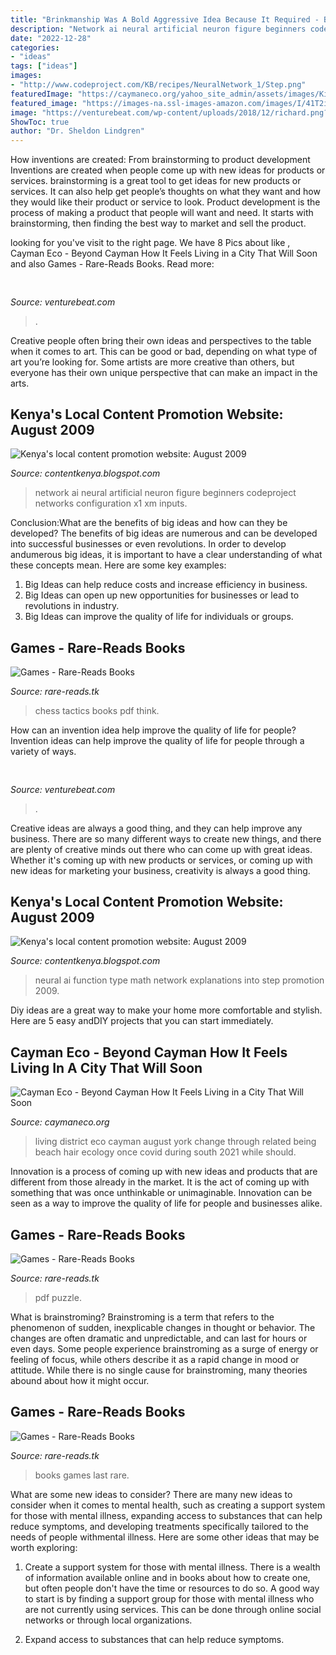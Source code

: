 ```yaml
---
title: "Brinkmanship Was A Bold Aggressive Idea Because It Required - Books Games Last Rare"
description: "Network ai neural artificial neuron figure beginners codeproject networks configuration x1 xm inputs"
date: "2022-12-28"
categories:
- "ideas"
tags: ["ideas"]
images:
- "http://www.codeproject.com/KB/recipes/NeuralNetwork_1/Step.png"
featuredImage: "https://caymaneco.org/yahoo_site_admin/assets/images/Kids_in_fountain.239105402_std.jpg"
featured_image: "https://images-na.ssl-images-amazon.com/images/I/41T2iEWXHHL._SL500_SX328_BO1,204,203,200_.jpg"
image: "https://venturebeat.com/wp-content/uploads/2018/12/richard.png?w=500"
ShowToc: true
author: "Dr. Sheldon Lindgren"
---
```



How inventions are created: From brainstorming to product development
Inventions are created when people come up with new ideas for products or services. brainstorming is a great tool to get ideas for new products or services. It can also help get people’s thoughts on what they want and how they would like their product or service to look. Product development is the process of making a product that people will want and need. It starts with brainstorming, then finding the best way to market and sell the product.

	

		
looking for  you've visit to the right page. We have 8 Pics about  like , Cayman Eco - Beyond Cayman How It Feels Living in a City That Will Soon and also Games - Rare-Reads Books. Read more:
		
    
## 

<img loading=lazy src="https://venturebeat.com/wp-content/uploads/2018/12/richard.png?w=500" onerror="this.onerror=null;this.src='https://tse4.mm.bing.net/th?id=OIP.yfOaGfZWtb8YGzFjNtSr2gHaEe&amp;pid=15.1';" alt="">

_Source: venturebeat.com_

>. 

	

Creative people often bring their own ideas and perspectives to the table when it comes to art. This can be good or bad, depending on what type of art you’re looking for. Some artists are more creative than others, but everyone has their own unique perspective that can make an impact in the arts.

    
## Kenya&#039;s Local Content Promotion Website: August 2009

<img loading=lazy src="http://www.codeproject.com/KB/recipes/NeuralNetwork_1/NN1.png" onerror="this.onerror=null;this.src='https://tse4.mm.bing.net/th?id=OIP.6p2rs4yKcNBXgNrO465g1wHaDW&amp;pid=15.1';" alt="Kenya&#039;s local content promotion website: August 2009">

_Source: contentkenya.blogspot.com_

>network ai neural artificial neuron figure beginners codeproject networks configuration x1 xm inputs. 

	

Conclusion:What are the benefits of big ideas and how can they be developed?
The benefits of big ideas are numerous and can be developed into successful businesses or even revolutions. In order to develop andumerous big ideas, it is important to have a clear understanding of what these concepts mean. Here are some key examples: 
1. Big Ideas can help reduce costs and increase efficiency in business. 
2. Big Ideas can open up new opportunities for businesses or lead to revolutions in industry. 
3. Big Ideas can improve the quality of life for individuals or groups.

    
## Games - Rare-Reads Books

<img loading=lazy src="https://images-na.ssl-images-amazon.com/images/I/515CIFEMWcL._SX339_BO1,204,203,200_.jpg" onerror="this.onerror=null;this.src='https://tse3.mm.bing.net/th?id=OIP.nSPoFmd71zBi_6et8hpUlQAAAA&amp;pid=15.1';" alt="Games - Rare-Reads Books">

_Source: rare-reads.tk_

>chess tactics books pdf think. 

	

How can an invention idea help improve the quality of life for people?
Invention ideas can help improve the quality of life for people through a variety of ways.

    
## 

<img loading=lazy src="https://venturebeat.com/wp-content/uploads/2018/08/img_6395.jpg?w=578" onerror="this.onerror=null;this.src='https://tse3.mm.bing.net/th?id=OIP.TkvV2mCi8PKqgRKc3uBUlQHaFa&amp;pid=15.1';" alt="">

_Source: venturebeat.com_

>. 

	

Creative ideas are always a good thing, and they can help improve any business. There are so many different ways to create new things, and there are plenty of creative minds out there who can come up with great ideas. Whether it's coming up with new products or services, or coming up with new ideas for marketing your business, creativity is always a good thing.

    
## Kenya&#039;s Local Content Promotion Website: August 2009

<img loading=lazy src="http://www.codeproject.com/KB/recipes/NeuralNetwork_1/Step.png" onerror="this.onerror=null;this.src='https://tse4.mm.bing.net/th?id=OIP.ME3I5rcqTQC6iIPK0n3wGQHaF2&amp;pid=15.1';" alt="Kenya&#039;s local content promotion website: August 2009">

_Source: contentkenya.blogspot.com_

>neural ai function type math network explanations into step promotion 2009. 

	

Diy ideas are a great way to make your home more comfortable and stylish. Here are 5 easy andDIY projects that you can start immediately.

    
## Cayman Eco - Beyond Cayman How It Feels Living In A City That Will Soon

<img loading=lazy src="https://caymaneco.org/yahoo_site_admin/assets/images/Kids_in_fountain.239105402_std.jpg" onerror="this.onerror=null;this.src='https://tse4.mm.bing.net/th?id=OIP.foRH9uqCH06XaRBpD4Ur3wHaEu&amp;pid=15.1';" alt="Cayman Eco - Beyond Cayman How It Feels Living in a City That Will Soon">

_Source: caymaneco.org_

>living district eco cayman august york change through related being beach hair ecology once covid during south 2021 while should. 

	

Innovation is a process of coming up with new ideas and products that are different from those already in the market. It is the act of coming up with something that was once unthinkable or unimaginable. Innovation can be seen as a way to improve the quality of life for people and businesses alike.

    
## Games - Rare-Reads Books

<img loading=lazy src="https://images-na.ssl-images-amazon.com/images/I/41T2iEWXHHL._SL500_SX328_BO1,204,203,200_.jpg" onerror="this.onerror=null;this.src='https://tse1.mm.bing.net/th?id=OIP.8Jl9dObim2z_8VMTN-EmegAAAA&amp;pid=15.1';" alt="Games - Rare-Reads Books">

_Source: rare-reads.tk_

>pdf puzzle. 

	

What is brainstroming?
Brainstroming is a term that refers to the phenomenon of sudden, inexplicable changes in thought or behavior. The changes are often dramatic and unpredictable, and can last for hours or even days. Some people experience brainstroming as a surge of energy or feeling of focus, while others describe it as a rapid change in mood or attitude. While there is no single cause for brainstroming, many theories abound about how it might occur.

    
## Games - Rare-Reads Books

<img loading=lazy src="https://images-na.ssl-images-amazon.com/images/I/51DBDKYEVJL._SX381_BO1,204,203,200_.jpg" onerror="this.onerror=null;this.src='https://tse1.mm.bing.net/th?id=OIP.jhaTXL5jNiO8cU4DRGRrAwAAAA&amp;pid=15.1';" alt="Games - Rare-Reads Books">

_Source: rare-reads.tk_

>books games last rare. 

	

What are some new ideas to consider?
There are many new ideas to consider when it comes to mental health, such as creating a support system for those with mental illness, expanding access to substances that can help reduce symptoms, and developing treatments specifically tailored to the needs of people withmental illness. Here are some other ideas that may be worth exploring:
1. Create a support system for those with mental illness. There is a wealth of information available online and in books about how to create one, but often people don't have the time or resources to do so. A good way to start is by finding a support group for those with mental illness who are not currently using services. This can be done through online social networks or through local organizations.

2. Expand access to substances that can help reduce symptoms.

